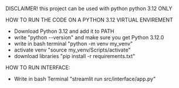 DISCLAIMER!
this project can be used with python python 3.12 ONLY

HOW TO RUN THE CODE ON A PYTHON 3.12 VIRTUAL ENVIREMENT
 - Download Python 3.12 and add it to PATH
 - write "python --version" and make sure you get Python 3.12.0
 - write in bash terminal "python -m venv my_venv"
 - activate venv "source my_venv/Scripts/activate"
 - download libraries "pip install -r requirements.txt"

HOW TO RUN INTERFACE:
 - Write in bash Terminal "streamlit run src/interface/app.py"